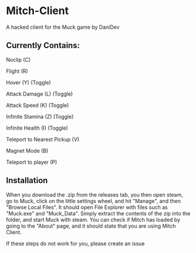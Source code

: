 # Mitch-Client
A hacked client for the Muck game by DaniDev

## Currently Contains:
Noclip (C)

Flight (R)

Hover (Y) (Toggle)

Attack Damage (L) (Toggle)

Attack Speed (K) (Toggle)

Infinite Stamina (Z) (Toggle)

Infinite Health (I) (Toggle)

Teleport to Nearest Pickup (V)

Magnet Mode (B)

Teleport to player (P)


## Installation
When you download the .zip from the releases tab, you then open steam, go to Muck, click on the little settings wheel, and hit "Manage", and then "Browse Local Files". It should open File Explorer with files such as "Muck.exe" and "Muck_Data". Simply extract the contents of the zip into the folder, and start Muck with steam. You can check if Mitch has loaded by going to the "About" page, and it should state that you are using Mitch Client.

If these steps do not work for you, please create an issue
